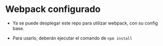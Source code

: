 # Webpack configurado

- Ya se puede desplegar este repo para utilizar webpack, con su config base.

- Para usarlo, deberán ejecutar el comando de ```npm install```

